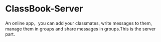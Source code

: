 ClassBook-Server
================

An online app，you can add your classmates, write messages to them, manage them in groups and share messages in groups.This is the server part.
